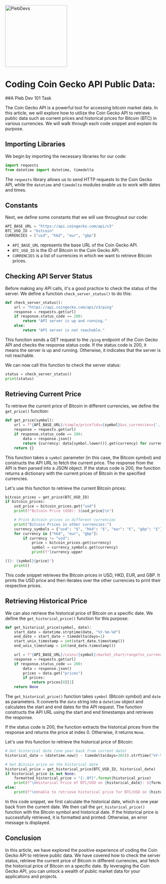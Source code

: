 <img src="https://plebdevs-org.github.io/images/plebdevs.jpg" alt="PlebDevs" width="200" height="200">


# Coding Coin Gecko API Public Data: 

##A Pleb Dev 101 Task 

The Coin Gecko API is a powerful tool for accessing bitcoin market data. In this article, we will explore how to utilize the Coin Gecko API to retrieve public data such as current prices and historical prices for Bitcoin (BTC) in various currencies. We will walk through each code snippet and explain its purpose.

## Importing Libraries

We begin by importing the necessary libraries for our code:

```python
import requests
from datetime import datetime, timedelta
```

The `requests` library allows us to send HTTP requests to the Coin Gecko API, while the `datetime` and `timedelta` modules enable us to work with dates and times.

## Constants

Next, we define some constants that we will use throughout our code:

```python
API_BASE_URL = "https://api.coingecko.com/api/v3"
BTC_USD_ID = "bitcoin"
CURRENCIES = ["usd", "hkd", "eur", "gbp"]
```

- `API_BASE_URL` represents the base URL of the Coin Gecko API.
- `BTC_USD_ID` is the ID of Bitcoin in the Coin Gecko API.
- `CURRENCIES` is a list of currencies in which we want to retrieve Bitcoin prices.

## Checking API Server Status

Before making any API calls, it's a good practice to check the status of the server. We define a function `check_server_status()` to do this:

```python
def check_server_status():
    url = "https://api.coingecko.com/api/v3/ping"
    response = requests.get(url)
    if response.status_code == 200:
        return "API server is up and running."
    else:
        return "API server is not reachable."
```

This function sends a GET request to the `/ping` endpoint of the Coin Gecko API and checks the response status code. If the status code is 200, it means the server is up and running. Otherwise, it indicates that the server is not reachable.

We can now call this function to check the server status:

```python
status = check_server_status()
print(status)
```

## Retrieving Current Price

To retrieve the current price of Bitcoin in different currencies, we define the `get_price()` function:

```python
def get_price(symbol):
    url = f"{API_BASE_URL}/simple/price?ids={symbol}&vs_currencies={','.join(CURRENCIES)}"
    response = requests.get(url)
    if response.status_code == 200:
        data = response.json()
        return {currency: data[symbol.lower()].get(currency) for currency in CURRENCIES}
    return {}
```

This function takes a `symbol` parameter (in this case, the Bitcoin symbol) and constructs the API URL to fetch the current price. The response from the API is then parsed into a JSON object. If the status code is 200, the function returns a dictionary with the current prices of Bitcoin in the specified currencies.

Let's use this function to retrieve the current Bitcoin prices:

```python
bitcoin_prices = get_price(BTC_USD_ID)
if bitcoin_prices:
    usd_price = bitcoin_prices.get("usd")
    print(f"Bitcoin Price (USD): ${usd_price}\n")

    # Print Bitcoin prices in different currencies
    print("Bitcoin Prices in other currencies:")
    currency_symbols = {"usd": "$", "hkd": "$", "eur": "€", "gbp": "£"}
    for currency in ["hkd", "eur", "gbp"]:
        if currency != "usd":
            price = bitcoin_prices.get(currency)
            symbol = currency_symbols.get(currency)
            print(f"{currency.upper

()}: {symbol}{price}")
    print()
```

This code snippet retrieves the Bitcoin prices in USD, HKD, EUR, and GBP. It prints the USD price and then iterates over the other currencies to print their respective prices.

## Retrieving Historical Price

We can also retrieve the historical price of Bitcoin on a specific date. We define the `get_historical_price()` function for this purpose:

```python
def get_historical_price(symbol, date):
    start_date = datetime.strptime(date, "%Y-%m-%d")
    end_date = start_date + timedelta(days=1)
    start_unix_timestamp = int(start_date.timestamp())
    end_unix_timestamp = int(end_date.timestamp())

    url = f"{API_BASE_URL}/coins/{symbol}/market_chart/range?vs_currency=usd&from={start_unix_timestamp}&to={end_unix_timestamp}"
    response = requests.get(url)
    if response.status_code == 200:
        data = response.json()
        prices = data.get("prices")
        if prices:
            return prices[0][1]
    return None
```

The `get_historical_price()` function takes `symbol` (Bitcoin symbol) and `date` as parameters. It converts the `date` string into a `datetime` object and calculates the start and end dates for the API request. The function constructs the API URL using the start and end timestamps and retrieves the response.

If the status code is 200, the function extracts the historical prices from the response and returns the price at index 0. Otherwise, it returns `None`.

Let's use this function to retrieve the historical price of Bitcoin:

```python
# Get historical date (one year back from current date)
historical_date = (datetime.now() - timedelta(days=365)).strftime("%Y-%m-%d")

# Get Bitcoin price on the historical date
historical_price = get_historical_price(BTC_USD_ID, historical_date)
if historical_price is not None:
    formatted_historical_price = "{:.0f}".format(historical_price)
    print(f"\nHistorical Price of BTC/USD on {historical_date}: ${formatted_historical_price}")
else:
    print(f"\nUnable to retrieve historical price for BTC/USD on {historical_date}")
```

In this code snippet, we first calculate the historical date, which is one year back from the current date. We then call the `get_historical_price()` function with the Bitcoin symbol and historical date. If the historical price is successfully retrieved, it is formatted and printed. Otherwise, an error message is displayed.

## Conclusion

In this article, we have explored the positive experience of coding the Coin Gecko API to retrieve public data. We have covered how to check the server status, retrieve the current price of Bitcoin in different currencies, and fetch the historical price of Bitcoin on a specific date. By leveraging the Coin Gecko API, you can unlock a wealth of public market data for your applications and projects.






